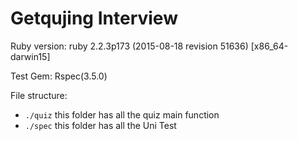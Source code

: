 # Getqujing Interview

Ruby version: ruby 2.2.3p173 (2015-08-18 revision 51636) [x86_64-darwin15]

Test Gem: Rspec(3.5.0)

File structure:

  - ```./quiz``` this folder has all the quiz main function
  - ```./spec``` this folder has all the Uni Test
